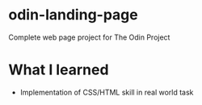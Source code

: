 # odin-landing-page
Complete web page project for The Odin Project

# What I learned

* Implementation of CSS/HTML skill in real world task
